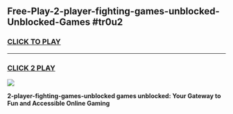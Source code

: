 
## Free-Play-2-player-fighting-games-unblocked-Unblocked-Games #tr0u2
<h3>
<a href="https://news.freeplayer.one?title=2-player-fighting-games-unblocked&ref=8M">CLICK TO PLAY</a></h3>
<hr>

<h3>
<a href="https://news.freeplayer.one?title=2-player-fighting-games-unblocked&ref=8M">CLICK 2 PLAY</a>
  
</h3>

<a href="https://news.freeplayer.one?title=2-player-fighting-games-unblocked&ref=8M"><img src="https://clearcache.store/games.png"></a>


**2-player-fighting-games-unblocked games unblocked: Your Gateway to Fun and Accessible Online Gaming**
